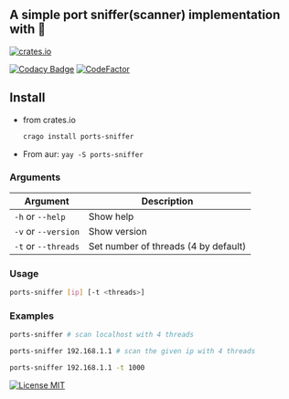 ## A simple port sniffer(scanner) implementation with 🦀


[![crates.io](https://img.shields.io/crates/v/ports-sniffer?style=for-the-badge)](https://crates.io/crates/ports-sniffer)

[![Codacy Badge](https://api.codacy.com/project/badge/Grade/3e0d24aa2c1441e484622b8540193cdf)](https://app.codacy.com/gh/anas-elgarhy/ports-sniffer?utm_source=github.com&utm_medium=referral&utm_content=Anas-Elgarhy/cmus-rpc&utm_campaign=Badge_Grade_Settings)
[![CodeFactor](https://www.codefactor.io/repository/github/anas-elgarhy/ports-sniffer/badge)](https://www.codefactor.io/repository/github/anas-elgarhy/cmus-rpc)

## Install

- from crates.io
    ```bash
    crago install ports-sniffer 
    ```
- From aur: `yay -S ports-sniffer`

### Arguments

| Argument            | Description                          |
|---------------------|--------------------------------------|
| `-h` or `--help`    | Show help                            |
| `-v` or `--version` | Show version                         |
| `-t` or `--threads` | Set number of threads (4 by default) |

### Usage

```bash
ports-sniffer [ip] [-t <threads>]
```

### Examples
```bash
ports-sniffer # scan localhost with 4 threads
```

```bash
ports-sniffer 192.168.1.1 # scan the given ip with 4 threads
```
```bash
ports-sniffer 192.168.1.1 -t 1000
```


[![License MIT](https://img.shields.io/badge/license-MIT-green.svg)](https://spdx.org/licenses/MIT.html)
